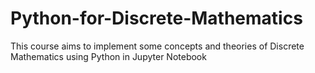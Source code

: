 # Python-for-Discrete-Mathematics
This course aims to implement some concepts and theories of Discrete Mathematics using Python in Jupyter Notebook

